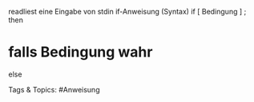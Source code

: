 readliest eine Eingabe von stdin
if-Anweisung (Syntax)
if [ Bedingung  ] ; then
  # falls  Bedingung  wahr
else

   Tags & Topics:
   #Anweisung
